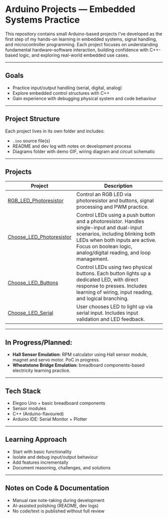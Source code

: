 # **Arduino Projects — Embedded Systems Practice**

This repository contains small Arduino-based projects I’ve developed as the first step of my hands-on learning in embedded systems, signal handling, and microcontroller programming. Each project focuses on understanding fundamental hardware–software interaction, building confidence with C++-based logic, and exploring real-world embedded use cases.

---
## Goals

- Practice input/output handling (serial, digital, analog)  
- Explore embedded control structures with C++  
- Gain experience with debugging physical system and code behaviour

---
## Project Structure

Each project lives in its own folder and includes:  
- `.ino` source file(s)  
- README and dev log with notes on development process  
- Diagrams folder with demo GIF, wiring diagram and circuit schematic 

---
## Projects

| Project | Description |
|--------|-------------|
| [RGB_LED_Photoresistor](https://github.com/s-0-p-h-i-a/Arduino_Practice/tree/main/RGB_LED_PR+BUTTONS) | Control an RGB LED via photoresistor and buttons, signal processing and PWM practice. |
| [Choose_LED_Photoresistor](https://github.com/s-0-p-h-i-a/Arduino_Practice/tree/main/Choose_LED_Photoresistor) | Control LEDs using a push button and a photoresistor. Handles single-input and dual-input scenarios, including blinking both LEDs when both inputs are active. Focus on boolean logic, analog/digital reading, and loop management. |
| [Choose_LED_Buttons](https://github.com/s-0-p-h-i-a/Arduino_Practice/tree/main/Choose_LED_Buttons) | Control LEDs using two physical buttons. Each button lights up a dedicated LED, with direct response to presses. Includes learning of wiring, input reading, and logical branching. |
| [Choose_LED_Serial](https://github.com/s-0-p-h-i-a/Arduino_Practice/tree/main/Choose_LED_Serial) | User chooses LED to light up via serial input. Includes input validation and LED feedback. |

---
## In Progress/Planned:

- **Hall Sensor Emulation:** RPM calculator using Hall sensor module, magnet and servo motor. PoC in progress.
- **Wheatstone Bridge Emulation:** breadboard components-based electricity learning practice.

---
## Tech Stack

- Elegoo Uno + basic breadboard components
- Sensor modules
- C++ (Arduino-flavoured)  
- Arduino IDE: Serial Monitor + Plotter

---
## Learning Approach

- Start with basic functionality  
- Isolate and debug input/output behaviour  
- Add features incrementally  
- Document reasoning, challenges, and solutions

---
## Notes on Code & Documentation

- Manual raw note-taking during development  
- AI-assisted polishing (README, dev logs)  
- No code/text is published without full review


